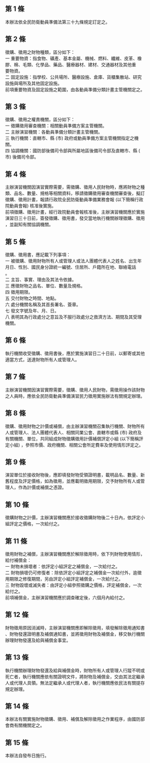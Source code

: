 第 1 條
-------
本辦法依全民防衛動員準備法第三十九條規定訂定之。

第 2 條
-------
徵購、徵用之財物種類，區分如下：  
一  重要物資：指食物、礦產、基本金屬、機械、燃料、纖維、皮革、橡  
    膠、棉、毛類、化學品、藥品、醫療器材、建材、交通器材及其他重  
    要物資。  
二  固定設施：指學校、公共場所、醫療設施、倉庫、貨櫃集散站、研究  
    設施與場所及其他固定設施。  
前項重要物資及固定設施之範圍，由各動員準備分類計畫主管機關定之。

第 3 條
-------
徵購、徵用之權責機關，區分如下：  
一  徵購徵用審查機關：相關動員準備方案主管機關。  
二  主辦演習機關：各動員準備分類計畫主管機關。  
三  執行機關：直轄市、縣 (市) 政府或動員準備方案主管機關指定之機  
    關。  
四  協調機關：國防部後備司令部與所屬地區後備司令部及直轄市、縣 (  
    市) 後備司令部。

第 4 條
-------
主辦演習機關因演習實際需要，需徵購、徵用人民財物時，應將財物之種  
類、品名、數量、規格等相關資料，移請徵購徵用審查機關審查後，擬訂  
徵購、徵用計畫，報請行政院全民防衛動員準備業務會報 (以下簡稱行政  
院動員會報) 核准後實施。  
前項徵購、徵用計畫，經行政院動員會報核准後，主辦演習機關應於實施  
演習日三十日前，簽發徵購、徵用書，發交當地執行機關辦理徵購、徵用  
，並副知有關協調機關。

第 5 條
-------
徵購、徵用書，應記載下列事項：  
一  被徵購、徵用財物所有人或管理人或法人團體代表人之姓名、出生年  
    月日、性別、國民身分證統一編號、住居所、戶籍所在地、聯絡電話  
    。  
二  主旨、事實、理由及其法令依據。  
三  應徵財物之品名、單位、數量及規格。  
四  徵用期限。  
五  交付財物之時間、地點。  
六  處分機關名稱及其首長署名、簽章。  
七  發文字號及年、月、日。  
八  表明其為行政處分之意旨及不服行政處分之救濟方法、期間及其受理  
    機關。

第 6 條
-------
執行機關收受徵購、徵用書後，應於實施演習日二十日前，以郵寄或其他  
適當方式，送達財物所有人或管理人。

第 7 條
-------
主辦演習機關因演習實際需要，徵購、徵用人民財物，需徵用操作該財物  
之人員時，應依全民防衛動員準備演習民力徵用實施辦法有關規定辦理。

第 8 條
-------
徵購、徵用財物之計價或補償，由主辦演習機關召集執行機關、財物所有  
人或管理人、法人團體代表人、相關同業公會、直轄市或縣 (市) 政府及  
有關機關、單位，共同組成財物徵購徵用計價補償評定小組 (以下簡稱評  
定小組) ，參照市價、政府機關、相關公會所定費率及使用情形評定之。

第 9 條
-------
演習單位於接收財物後，應即填發財物受領證明書，載明品名、數量、新  
舊程度及評定價格，如為徵用，並應載明徵用期限，交予財物所有人或管  
理人，作為計價或補償之憑證。

第 10 條
--------
徵購財物之計價，主辦演習機關應於接收徵購財物後二十日內，依評定小  
組評定之價格，一次給付之。

第 11 條
--------
徵用財物之補償，主辦演習機關應於解除徵用時，依下列財物使用情形，  
給付補償金：  
一  財物未損壞者：依評定小組評定之補償金，一次給付之。  
二  財物損壞仍可修復者：除依評定小組評定之補償金一次給付外，逾徵  
    用期限之修復期間，另由評定小組評定補償金，一次給付之。  
三  財物毀壞或滅失者：由評定小組參照徵購之價格，評定補償金，一次  
    給付之。  
前項補償金，主辦演習機關應於調查確定後，六個月內給付之。

第 12 條
--------
財物徵用原因消滅時，主辦演習機關應即解除徵用，填發解除徵用通知書  
、財物發還證明書及補償通知書，並將徵用財物及補償金，移交執行機關  
辦理財物發還及給與補償金事宜。

第 13 條
--------
執行機關辦理財物發還及給與補償金時，財物所有人或管理人行蹤不明或  
死亡者，執行機關應依有關證明文件，將財物及補償金，交由其法定繼承  
人或代理人具領。無法定繼承人或代理人者，執行機關應依民法有關提存  
規定辦理。

第 14 條
--------
本辦法有關實施財物徵購、徵用、補償及解除徵用之作業程序，由國防部  
會商有關機關定之。

第 15 條
--------
本辦法自發布日施行。

